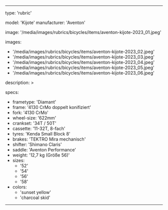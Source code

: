---

type: 'rubric'


model: 'Kijote'
manufacturer: 'Aventon'

image: '/media/images/rubrics/bicycles/items/aventon-kijote-2023_01.jpeg'

images:
  - '/media/images/rubrics/bicycles/items/aventon-kijote-2023_02.jpeg'
  - '/media/images/rubrics/bicycles/items/aventon-kijote-2023_03.jpeg'
  - '/media/images/rubrics/bicycles/items/aventon-kijote-2023_04.jpeg'
  - '/media/images/rubrics/bicycles/items/aventon-kijote-2023_05.jpeg'
  - '/media/images/rubrics/bicycles/items/aventon-kijote-2023_06.jpeg'

description: >


specs:
  - frametype: 'Diamant'
  - frame: '4130 CrMo doppelt konifiziert'
  - fork: '4130 CrMo'
  - wheel-size: '622mm'
  - crankset: '34T / 50T'
  - cassette: '11-32T, 8-fach'
  - tyres: 'Kenda Small Block 8'
  - brakes: 'TEKTRO Mira mechanisch'
  - shifter: 'Shimano Claris'
  - saddle: 'Aventon Performance'
  - weight: '12,7 kg (Größe 56)'
  - sizes:
    - '52'
    - '54'
    - '56'
    - '58'
  - colors:
    - 'sunset yellow'
    - 'charcoal skid'


---